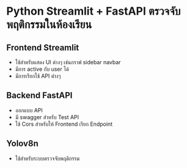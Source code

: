 # Python Streamlit + FastAPI ตรวจจับพฤติกรรมในห้องเรียน

## Frontend Streamlit
- ใช้สำหรับแสดง UI ต่างๆ เช่นกราฟ sidebar navbar 
- มีการ active กับ user ได้
- มีการเรียกใช้ API ต่างๆ

## Backend FastAPI
- ออกแบบ API 
- มี swagger สำหรับ Test API
- ใช้ Cors สำหรับให้ Frontend เรียก Endpoint

## Yolov8n 
- ใช้สำหรับระบบตรวจจับพฤติกรรม
